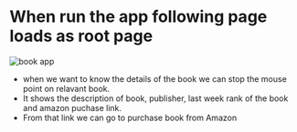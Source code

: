 # When run the app following page loads as root page

![book app](https://user-images.githubusercontent.com/56087408/101983940-0c15f200-3ca4-11eb-8432-7134a89f884d.PNG)

* when we want to know the details of the book we can stop the mouse point on relavant book. 
* It shows the description of book, publisher, last week rank of the book and amazon puchase link. 
* From that link we can go to purchase book from Amazon
